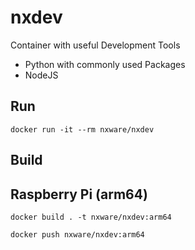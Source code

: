 # nxdev

Container with useful Development Tools

 - Python with commonly used Packages
 - NodeJS

## Run

```
docker run -it --rm nxware/nxdev
```

## Build

## Raspberry Pi (arm64)

```
docker build . -t nxware/nxdev:arm64
```

```
docker push nxware/nxdev:arm64
```
